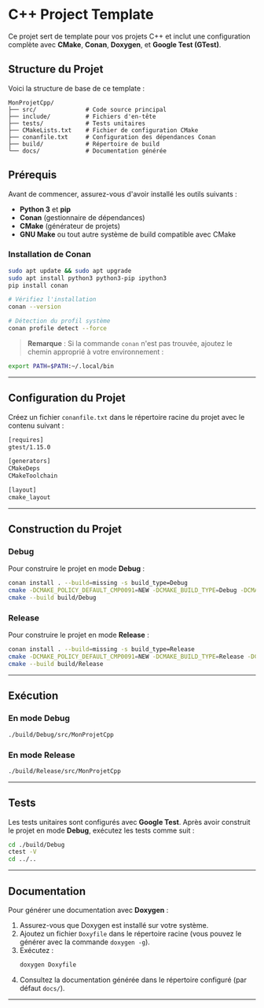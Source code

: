 # C++ Project Template

Ce projet sert de template pour vos projets C++ et inclut une configuration complète avec **CMake**, **Conan**, **Doxygen**, et **Google Test (GTest)**.  

## Structure du Projet

Voici la structure de base de ce template :
```
MonProjetCpp/
├── src/              # Code source principal
├── include/          # Fichiers d'en-tête
├── tests/            # Tests unitaires
├── CMakeLists.txt    # Fichier de configuration CMake
├── conanfile.txt     # Configuration des dépendances Conan
├── build/            # Répertoire de build
└── docs/             # Documentation générée
```

## Prérequis

Avant de commencer, assurez-vous d'avoir installé les outils suivants :
- **Python 3** et **pip**
- **Conan** (gestionnaire de dépendances)
- **CMake** (générateur de projets)
- **GNU Make** ou tout autre système de build compatible avec CMake  

### Installation de Conan

```sh
sudo apt update && sudo apt upgrade
sudo apt install python3 python3-pip ipython3
pip install conan

# Vérifiez l'installation
conan --version

# Détection du profil système
conan profile detect --force
```

> **Remarque** : Si la commande `conan` n'est pas trouvée, ajoutez le chemin approprié à votre environnement :
```sh
export PATH=$PATH:~/.local/bin
```

---

## Configuration du Projet

Créez un fichier `conanfile.txt` dans le répertoire racine du projet avec le contenu suivant :

```txt
[requires]
gtest/1.15.0

[generators]
CMakeDeps
CMakeToolchain

[layout]
cmake_layout
```

---

## Construction du Projet

### Debug

Pour construire le projet en mode **Debug** :
```sh
conan install . --build=missing -s build_type=Debug
cmake -DCMAKE_POLICY_DEFAULT_CMP0091=NEW -DCMAKE_BUILD_TYPE=Debug -DCMAKE_TOOLCHAIN_FILE=build/Debug/generators/conan_toolchain.cmake -S . -B build/Debug -G "Unix Makefiles"
cmake --build build/Debug
```

### Release

Pour construire le projet en mode **Release** :
```sh
conan install . --build=missing -s build_type=Release
cmake -DCMAKE_POLICY_DEFAULT_CMP0091=NEW -DCMAKE_BUILD_TYPE=Release -DCMAKE_TOOLCHAIN_FILE=build/Release/generators/conan_toolchain.cmake -S . -B build/Release -G "Unix Makefiles"
cmake --build build/Release
```

---

## Exécution

### En mode Debug
```sh
./build/Debug/src/MonProjetCpp
```

### En mode Release
```sh
./build/Release/src/MonProjetCpp
```

---

## Tests

Les tests unitaires sont configurés avec **Google Test**. Après avoir construit le projet en mode **Debug**, exécutez les tests comme suit :

```sh
cd ./build/Debug
ctest -V
cd ../..
```

---

## Documentation

Pour générer une documentation avec **Doxygen** :
1. Assurez-vous que Doxygen est installé sur votre système.
2. Ajoutez un fichier `Doxyfile` dans le répertoire racine (vous pouvez le générer avec la commande `doxygen -g`).
3. Exécutez :
   ```sh
   doxygen Doxyfile
   ```
4. Consultez la documentation générée dans le répertoire configuré (par défaut `docs/`).

---
